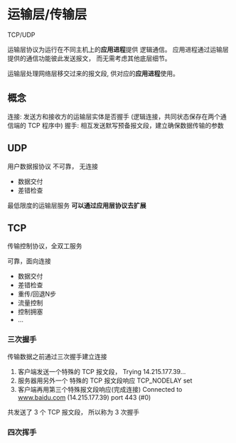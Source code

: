 # 运输层/传输层

TCP/UDP

运输层协议为运行在不同主机上的**应用进程**提供 逻辑通信。
应用进程通过运输层提供的通信功能彼此发送报文， 而无需考虑其他底层细节。

运输层处理网络层移交过来的报文段, 供对应的**应用进程**使用。

## 概念

连接: 发送方和接收方的运输层实体是否握手 (逻辑连接，共同状态保存在两个通信端的 TCP 程序中)
握手: 相互发送默写预备报文段，建立确保数据传输的参数

## UDP

用户数据报协议
不可靠， 无连接

- 数据交付
- 差错检查

最低限度的运输层服务
**可以通过应用层协议去扩展**

## TCP

传输控制协议，全双工服务

可靠，面向连接

- 数据交付
- 差错检查
- 重传/回退N步
- 流量控制
- 控制拥塞
- ...

### 三次握手

传输数据之前通过三次握手建立连接

1. 客户端发送一个特殊的 TCP 报文段，     Trying 14.215.177.39...
2. 服务器用另外一个 特殊的 TCP 报文段响应  TCP_NODELAY set
3. 客户端再用第三个特殊报文段响应(完成连接)  Connected to www.baidu.com (14.215.177.39) port 443 (#0)

共发送了 3 个 TCP 报文段， 所以称为 3 次握手

### 四次挥手


